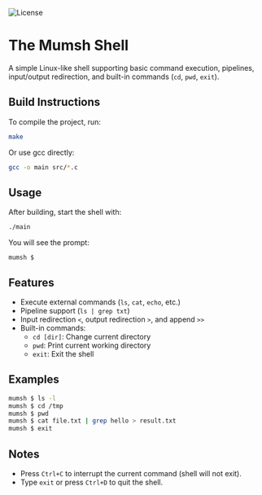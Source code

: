 ![License](https://img.shields.io/badge/finished-SJTU-blue.svg)

# The Mumsh Shell

A simple Linux-like shell supporting basic command execution, pipelines, input/output redirection, and built-in commands (`cd`, `pwd`, `exit`).

## Build Instructions

To compile the project, run:

```bash
make
```

Or use gcc directly:

```bash
gcc -o main src/*.c
```

## Usage

After building, start the shell with:

```bash
./main
```

You will see the prompt:

```
mumsh $
```

## Features

- Execute external commands (`ls`, `cat`, `echo`, etc.)
- Pipeline support (`ls | grep txt`)
- Input redirection `<`, output redirection `>`, and append `>>`
- Built-in commands:
  - `cd [dir]`: Change current directory
  - `pwd`: Print current working directory
  - `exit`: Exit the shell

## Examples

```bash
mumsh $ ls -l
mumsh $ cd /tmp
mumsh $ pwd
mumsh $ cat file.txt | grep hello > result.txt
mumsh $ exit
```

## Notes

- Press `Ctrl+C` to interrupt the current command (shell will not exit).
- Type `exit` or press `Ctrl+D` to quit the shell.
